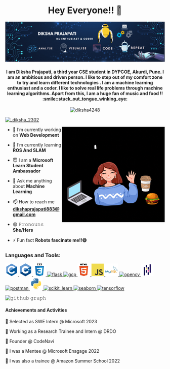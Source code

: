 <h1 align="center">Hey Everyone!! 👋</h1>

![Banner]( https://github.com/Diksha4248/Diksha4248/blob/main/Banner.gif)

<h4 align="center">I am Diksha Prajapati, a third year CSE student in DYPCOE, Akurdi, Pune.
I am an ambitious and driven person. I like to step out of my comfort zone to try and learn different technologies . I am a machine learning enthusiast and a coder. I like to solve real life problems through machine learning algorithms. Apart from this, I am a huge fan of music and food !!
:smile::stuck_out_tongue_winking_eye: </h4>


<p align="center">
  <img src="https://komarev.com/ghpvc/?username=diksha4248&label=Profile%20views&color=0e75b6&style=flat" alt="diksha4248" />   
  
</p>
<!-- <p align="center">
  <code>
</p> -->


<p align="left"> <a href="https://twitter.com/_diksha_2302" target="blank"><img src="https://img.shields.io/twitter/follow/_diksha_2302?logo=twitter&style=for-the-badge" alt="_diksha_2302" /></a> </p>

<a target="_blank">
  <img align="right" height="300" width="325" alt="GIF" src="https://github.com/Diksha4248/Diksha4248/blob/main/GIF2.gif">
</a>

- 🔭 I’m currently working on **Web Development**

- 🌱 I’m currently learning **ROS And SLAM**

- 😇 I am a **Microsoft Learn Student Ambassador**

- 💬 Ask me anything about **Machine Learning**

- 📫 How to reach me **dikshaprajapati883@gmail.com**

- 😄 𝙿𝚛𝚘𝚗𝚘𝚞𝚗𝚜 **She/Hers**

- ⚡ Fun fact **Robots fascinate me!!😄**

<h3 align="left">Languages and Tools:</h3>
<p align="left"> <a href="https://www.cprogramming.com/" target="_blank" rel="noreferrer"> <img src="https://raw.githubusercontent.com/devicons/devicon/master/icons/c/c-original.svg" alt="c" width="40" height="40"/> </a> <a href="https://www.w3schools.com/cpp/" target="_blank" rel="noreferrer"> <img src="https://raw.githubusercontent.com/devicons/devicon/master/icons/cplusplus/cplusplus-original.svg" alt="cplusplus" width="40" height="40"/> </a> <a href="https://www.w3schools.com/css/" target="_blank" rel="noreferrer"> <img src="https://raw.githubusercontent.com/devicons/devicon/master/icons/css3/css3-original-wordmark.svg" alt="css3" width="40" height="40"/> </a> <a href="https://flask.palletsprojects.com/" target="_blank" rel="noreferrer"> <img src="https://www.vectorlogo.zone/logos/pocoo_flask/pocoo_flask-icon.svg" alt="flask" width="40" height="40"/> </a> <a href="https://cloud.google.com" target="_blank" rel="noreferrer"> <img src="https://www.vectorlogo.zone/logos/google_cloud/google_cloud-icon.svg" alt="gcp" width="40" height="40"/> </a> <a href="https://www.w3.org/html/" target="_blank" rel="noreferrer"> <img src="https://raw.githubusercontent.com/devicons/devicon/master/icons/html5/html5-original-wordmark.svg" alt="html5" width="40" height="40"/> </a> <a href="https://developer.mozilla.org/en-US/docs/Web/JavaScript" target="_blank" rel="noreferrer"> <img src="https://raw.githubusercontent.com/devicons/devicon/master/icons/javascript/javascript-original.svg" alt="javascript" width="40" height="40"/> </a> <a href="https://www.mysql.com/" target="_blank" rel="noreferrer"> <img src="https://raw.githubusercontent.com/devicons/devicon/master/icons/mysql/mysql-original-wordmark.svg" alt="mysql" width="40" height="40"/> </a> <a href="https://opencv.org/" target="_blank" rel="noreferrer"> <img src="https://www.vectorlogo.zone/logos/opencv/opencv-icon.svg" alt="opencv" width="40" height="40"/> </a> <a href="https://pandas.pydata.org/" target="_blank" rel="noreferrer"> <img src="https://raw.githubusercontent.com/devicons/devicon/2ae2a900d2f041da66e950e4d48052658d850630/icons/pandas/pandas-original.svg" alt="pandas" width="40" height="40"/> </a> <a href="https://postman.com" target="_blank" rel="noreferrer"> <img src="https://www.vectorlogo.zone/logos/getpostman/getpostman-icon.svg" alt="postman" width="40" height="40"/> </a> <a href="https://www.python.org" target="_blank" rel="noreferrer"> <img src="https://raw.githubusercontent.com/devicons/devicon/master/icons/python/python-original.svg" alt="python" width="40" height="40"/> </a> <a href="https://scikit-learn.org/" target="_blank" rel="noreferrer"> <img src="https://upload.wikimedia.org/wikipedia/commons/0/05/Scikit_learn_logo_small.svg" alt="scikit_learn" width="40" height="40"/> </a> <a href="https://seaborn.pydata.org/" target="_blank" rel="noreferrer"> <img src="https://seaborn.pydata.org/_images/logo-mark-lightbg.svg" alt="seaborn" width="40" height="40"/> </a> <a href="https://www.tensorflow.org" target="_blank" rel="noreferrer"> <img src="https://www.vectorlogo.zone/logos/tensorflow/tensorflow-icon.svg" alt="tensorflow" width="40" height="40"/> </a> </p>


![𝚐𝚒𝚝𝚑𝚞𝚋 𝚐𝚛𝚊𝚙𝚑](https://activity-graph.herokuapp.com/graph?username=diksha4248&theme=react-dark&hide_border=true&area=true)

<h4>Achievements and Activities</h4>


🌠 Selected as SWE Intern @ Microsoft 2023

🌠 Working as a Research Trainee and Intern @ DRDO

🌠 Founder @ CodeNavi

🌠 I was a Mentee @ Microsoft Enagage 2022

🌠 I was also a trainee @ Amazon Summer School 2022




